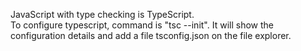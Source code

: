 JavaScript with type checking is TypeScript.<br>
To configure typescript, command is "tsc --init". It will show the configuration details and add a file tsconfig.json on the file explorer.